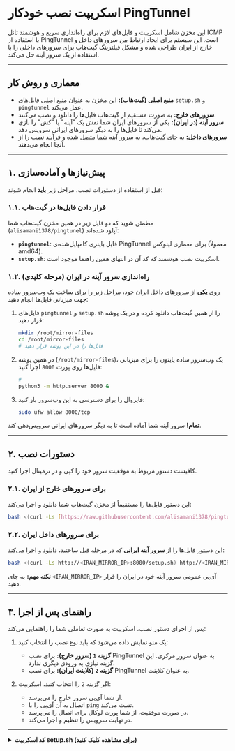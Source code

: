 # اسکریپت نصب خودکار PingTunnel

این مخزن شامل اسکریپت و فایل‌های لازم برای راه‌اندازی سریع و هوشمند تانل ICMP با استفاده از PingTunnel است. این سیستم برای ایجاد ارتباط بین سرورهای داخل و خارج از ایران طراحی شده و مشکل فیلترینگ گیت‌هاب برای سرورهای داخلی را با استفاده از یک سرور آینه حل می‌کند.

---

## معماری و روش کار

- **منبع اصلی (گیت‌هاب):** این مخزن به عنوان منبع اصلی فایل‌های `setup.sh` و `pingtunnel` عمل می‌کند.
- **سرورهای خارج:** به صورت مستقیم از گیت‌هاب فایل‌ها را دانلود و نصب می‌کنند.
- **سرور آینه (در ایران):** یکی از سرورهای ایران شما نقش یک "آینه" یا "کش" را بازی می‌کند تا فایل‌ها را به دیگر سرورهای ایرانی سرویس دهد.
- **سرورهای داخل:** به جای گیت‌هاب، به سرور آینه شما متصل شده و فرآیند نصب را از آنجا انجام می‌دهند.

---

## ۱. پیش‌نیازها و آماده‌سازی

قبل از استفاده از دستورات نصب، مراحل زیر **باید** انجام شوند:

### ۱.۱. قرار دادن فایل‌ها در گیت‌هاب
مطمئن شوید که دو فایل زیر در همین مخزن گیت‌هاب شما (`alisamani1378/pingtunel`) آپلود شده‌اند:
- **`pingtunnel`**: فایل باینری کامپایل‌شده‌ی PingTunnel برای معماری لینوکس (معمولاً amd64).
- **`setup.sh`**: اسکریپت نصب هوشمند که کد آن در انتهای همین راهنما موجود است.

### ۱.۲. راه‌اندازی سرور آینه در ایران (مرحله کلیدی)
روی **یکی** از سرورهای داخل ایران خود، مراحل زیر را برای ساخت یک وب‌سرور ساده جهت میزبانی فایل‌ها انجام دهید:

1.  فایل‌های `pingtunnel` و `setup.sh` را از همین گیت‌هاب دانلود کرده و در یک پوشه قرار دهید:
    ```sh
    mkdir /root/mirror-files
    cd /root/mirror-files
    # فایل‌ها را در این پوشه قرار دهید
    ```

2.  در همین پوشه (`/root/mirror-files`)، یک وب‌سرور ساده پایتون را برای میزبانی فایل‌ها روی پورت `8000` اجرا کنید:
    ```sh
    #
    python3 -m http.server 8000 &
    ```

3.  فایروال را برای دسترسی به این وب‌سرور باز کنید:
    ```sh
    sudo ufw allow 8000/tcp
    ```
**تمام!** سرور آینه شما آماده است تا به دیگر سرورهای ایرانی سرویس‌دهی کند.

---

## ۲. دستورات نصب

کافیست دستور مربوط به موقعیت سرور خود را کپی و در ترمینال اجرا کنید.

### ۲.۱. برای سرورهای خارج از ایران
این دستور فایل‌ها را مستقیماً از مخزن گیت‌هاب شما دانلود و اجرا می‌کند:
```bash
bash <(curl -Ls [https://raw.githubusercontent.com/alisamani1378/pingtunel/main/setup.sh])
```

### ۲.۲. برای سرورهای داخل ایران
این دستور فایل‌ها را از **سرور آینه ایرانی** که در مرحله قبل ساختید، دانلود و اجرا می‌کند:
```bash
bash <(curl -Ls http://<IRAN_MIRROR_IP>:8000/setup.sh) http://<IRAN_MIRROR_IP>:8000
```
**نکته مهم:** به جای `<IRAN_MIRROR_IP>` آی‌پی عمومی سرور آینه خود در ایران را قرار دهید.

---

## ۳. راهنمای پس از اجرا

پس از اجرای دستور نصب، اسکریپت به صورت تعاملی شما را راهنمایی می‌کند:

1.  یک منو نمایش داده می‌شود که باید نوع نصب را انتخاب کنید:
    - **گزینه `1` (سرور خارج):** برای نصب PingTunnel به عنوان سرور مرکزی. این گزینه نیازی به ورودی دیگری ندارد.
    - **گزینه `2` (کلاینت ایران):** برای نصب PingTunnel به عنوان کلاینت.

2.  اگر گزینه `2` را انتخاب کنید، اسکریپت:
    - از شما آی‌پی سرور خارج را می‌پرسد.
    - اتصال به آن آی‌پی را با `ping` تست می‌کند.
    - در صورت موفقیت، از شما پورت لوکال برای اتصال را می‌پرسد.
    - در نهایت سرویس را تنظیم و اجرا می‌کند.

---
<details>
<summary>
<b>کد اسکریپت setup.sh (برای مشاهده کلیک کنید)</b>
</summary>

```bash
#!/bin/bash

# --- Step 1: Argument and Prerequisite Checks ---

# Check if the script is run as root
if [ "$EUID" -ne 0 ]; then
  echo "ERROR: Please run this script with root privileges or using sudo."
  exit 1
fi

# Check if a Base URL was provided as an argument
if [ -z "$1" ]; then
  echo "ERROR: A base URL for downloading files must be provided as the first argument."
  echo "Usage: bash <(curl...) <http://your-base-url>"
  exit 1
fi

BASE_URL="$1"

# --- Step 2: Download the necessary binary ---

echo "Downloading the 'pingtunnel' binary from <span class="math-inline">\{BASE\_URL\}/pingtunnel\.\.\."
\# Create a temporary directory for the download
mkdir \-p /tmp/pt\_setup
cd /tmp/pt\_setup
\# Use curl to download\. Exit if it fails\.
if \! curl \-Lso pingtunnel "</span>{BASE_URL}/pingtunnel"; then
    echo "FATAL: Failed to download 'pingtunnel' from the source. Please check the URL and your network."
    exit 1
fi
echo "Download successful."

chmod +x ./pingtunnel
mv ./pingtunnel /root/pingtunnel
echo "Moved 'pingtunnel' binary to /root/pingtunnel"

# --- Step 3: Interactive Setup with a Numbered Menu ---

echo ""
echo "لطفا نوع نصب را انتخاب کنید:"
echo "   1) راه اندازی به عنوان سرور خارج (Server / Kharej)"
echo "   2) راه اندازی به عنوان کلاینت ایران (Client / Iran)"
echo ""
read -p "عدد مورد نظر را وارد کنید [1-2]: " choice

case "$choice" in
    1)
        # --- Server Setup Logic ---
        echo "Configuring as PingTunnel Server..."
        cat > /etc/systemd/system/pingtunnel-server.service << EOL
[Unit]
Description=Pingtunnel Server Service
After=network.target

[Service]
ExecStart=/root/pingtunnel -type server -key Alis1378
Restart=always
RestartSec=5
User=root

[Install]
WantedBy=multi-user.target
EOL
        echo "Server service file created."
        systemctl daemon-reload
        systemctl enable pingtunnel-server
        systemctl start pingtunnel-server
        echo "PingTunnel server service has been started and enabled."
        echo "To check the status, run: systemctl status pingtunnel-server"
        ;;

    2)
        # --- Client Setup Logic with PING CHECK ---
        echo "Configuring as PingTunnel Client..."
        read -p "Enter the public IP of your OUTSIDE server: " SERVER_IP

        # --- PING CHECK ---
        echo ""
        echo "--> Testing connectivity to ${SERVER_IP} with 4 pings..."
        if ping -c 4 -W 5 ${SERVER_IP}; then
            echo "--> Ping successful. Proceeding with installation..."
            echo ""
        else
            echo ""
            echo "--> FATAL: Could not ping the server at ${SERVER_IP}."
            echo "--> Please check the IP address, network connectivity, and firewalls, then try again."
            rm -rf /tmp/pt_setup
            exit 1
        fi
        # --- END OF PING CHECK ---
        
        read -p "Enter a local port for this client to listen on (e.g., 5688): " LOCAL_PORT
        if [ -z "<span class="math-inline">LOCAL\_PORT" \]; then
echo "Error\: Local port was not entered\. Aborting\."
exit 1
fi
cat \> /etc/systemd/system/pingtunnel\-client\.service << EOL
\[Unit\]
Description\=Pingtunnel Client Service
After\=network\.target
\[Service\]
ExecStart\=/root/pingtunnel \-type client \-l \:</span>{LOCAL_PORT} -s ${SERVER_IP} -t <span class="math-inline">\{SERVER\_IP\}\:443 \-tcp 1 \-key Alis1378
Restart\=always
RestartSec\=5
User\=root
\[Install\]
WantedBy\=multi\-user\.target
EOL
echo "Client service file created\."
systemctl daemon\-reload
systemctl enable pingtunnel\-client
systemctl start pingtunnel\-client
echo "PingTunnel client service has been started and enabled\."
echo "To use, set your application's SOCKS5 proxy to\: 127\.0\.0\.1\:</span>{LOCAL_PORT}"
        echo "To check the status, run: systemctl status pingtunnel-client"
        ;;

    *)
        # --- Invalid Input ---
        echo "ورودی نامعتبر است. لطفا اسکریپت را مجددا اجرا کرده و عدد 1 یا 2 را وارد کنید."
        rm -rf /tmp/pt_setup
        exit 1
        ;;
esac

# Cleanup temporary files
rm -rf /tmp/pt_setup
echo "Setup finished and temporary files removed."
```
</details>
